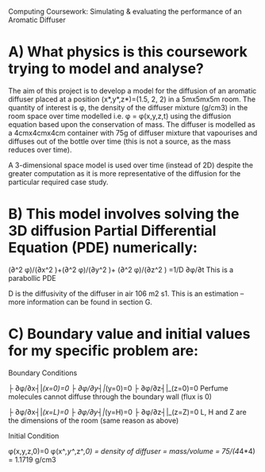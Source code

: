Computing Coursework: Simulating & evaluating the performance of an Aromatic Diffuser


# A) What physics is this coursework trying to model and analyse?

The aim of this project is to develop a model for the diffusion of an aromatic diffuser placed at a position 
(x*,y*,z*)=(1.5, 2, 2) in a 5mx5mx5m room. The quantity of interest is φ, the density of the diffuser mixture (g/cm3) in the room space over time modelled i.e. φ = φ(x,y,z,t) using the diffusion equation based upon the conservation of mass. The diffuser is modelled as a 4cmx4cmx4cm container with 75g of diffuser mixture that vapourises and diffuses out of the bottle over time (this is not a source, as the mass reduces over time).

A 3-dimensional space model is used over time (instead of 2D) despite the greater computation as it is more representative of the diffusion for the particular required case study.


# B) This model involves solving the 3D diffusion Partial Differential Equation (PDE) numerically:

  (∂^2 φ)/(∂x^2 )+(∂^2 φ)/(∂y^2 )+  (∂^2 φ)/(∂z^2 )  =1/D   ∂φ/∂t          This is a parabollic PDE

D is the diffusivity of the diffuser in air 106 m2 s1. This is an estimation – more information can be found in section G.



# C) Boundary value and initial values for my specific problem are:
Boundary Conditions

├ ∂φ/∂x┤|_(x=0)=0           ├ ∂φ/∂y┤|_(y=0)=0           ├ ∂φ/∂z┤|_(z=0)=0         Perfume molecules cannot diffuse through the boundary wall (flux is 0)

├ ∂φ/∂x┤|_(x=L)=0           ├ ∂φ/∂y┤|_(y=H)=0           ├ ∂φ/∂z┤|_(z=Z)=0         L, H and Z are the dimensions of the room (same reason as above)

Initial Condition

φ(x,y,z,0)=0           φ(x^*,y^*,z^*,0) = density of diffuser = mass/volume = 75/(4*4*4) = 1.1719 g/cm3




